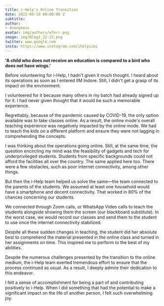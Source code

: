 ```yaml
---
title: i-Help's Online Transition
date: 2022-09-18 00:00:00 Z
subtitle: 
author:
- Anonymous
avatar: img/authors/wferr.png
image: img/Blog1_22-23.png
twitter: www.google.com
insta: https://www.instagram.com/ihelpiimi
---
```


**'A child who does not receive an education is compared to a bird who does not have wings.'**

Before volunteering for i-Help, I hadn't given it much thought. I heard about its operations as soon as I entered IIM Indore. Still, I didn't get a grasp of its impact on the environment.

I volunteered for it because many others in my batch had already signed up for it. I had never given thought that it would be such a memorable experience.

Regrettably, because of the pandemic caused by COVID-19, the only option available was to take classes online. As a result, the online mode's overall teaching experience was negatively impacted by the online mode. We had to teach the kids on a different platform and ensure they were not lagging in comprehending the concepts.

I was thinking about the operations going online. Still, at the same time, the question encircling my mind was the feasibility of gadgets and tech for underprivileged students. Students from specific backgrounds could not afford the facilities all over the country. The same applied here too. There were a few obstacles, such as poor internet connectivity, among other things.

But then the i-Help team helped us solve the same—the team connected to the parents of the students. We assumed at least one household would have a smartphone and decent connectivity. That worked in 80% of the chances concerning our students.

We connected through Zoom calls, or WhatsApp Video calls to teach the students alongside showing them the screen (our blackboard substitute). In the worst case, we would record our classes and send them to the student to use once the internet connectivity stabilized.

Despite all these sudden changes in teaching, the student did her absolute best to comprehend the material presented in the online class and turned in her assignments on time. This inspired me to perform to the best of my abilities.

Despite the numerous challenges presented by the transition to the online medium, the i-Help team exerted tremendous effort to ensure that the process continued as usual. As a result, I deeply admire their dedication to this endeavor.

I felt a sense of accomplishment for being a part of and contributing positively to i-Help. When I did something that had the potential to make a significant impact on the life of another person, I felt such overwhelming joy.

